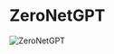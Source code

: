 # ZeroNetGPT


![ZeroNetGPT](https://github.com/user-attachments/assets/c64d2b19-428b-4b20-bfc0-b7fefcd64eca)
